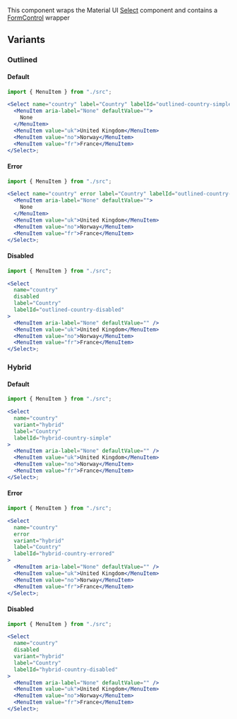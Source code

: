 This component wraps the Material UI [Select](https://material-ui.com/api/select/) component and contains a [FormControl](https://material-ui.com/api/form-control/) wrapper

## Variants

### Outlined

#### Default

```jsx
import { MenuItem } from "./src";

<Select name="country" label="Country" labelId="outlined-country-simple">
  <MenuItem aria-label="None" defaultValue="">
    None
  </MenuItem>
  <MenuItem value="uk">United Kingdom</MenuItem>
  <MenuItem value="no">Norway</MenuItem>
  <MenuItem value="fr">France</MenuItem>
</Select>;
```

#### Error

```jsx
import { MenuItem } from "./src";

<Select name="country" error label="Country" labelId="outlined-country-errored">
  <MenuItem aria-label="None" defaultValue="">
    None
  </MenuItem>
  <MenuItem value="uk">United Kingdom</MenuItem>
  <MenuItem value="no">Norway</MenuItem>
  <MenuItem value="fr">France</MenuItem>
</Select>;
```

#### Disabled

```jsx
import { MenuItem } from "./src";

<Select
  name="country"
  disabled
  label="Country"
  labelId="outlined-country-disabled"
>
  <MenuItem aria-label="None" defaultValue="" />
  <MenuItem value="uk">United Kingdom</MenuItem>
  <MenuItem value="no">Norway</MenuItem>
  <MenuItem value="fr">France</MenuItem>
</Select>;
```

### Hybrid

#### Default

```jsx
import { MenuItem } from "./src";

<Select
  name="country"
  variant="hybrid"
  label="Country"
  labelId="hybrid-country-simple"
>
  <MenuItem aria-label="None" defaultValue="" />
  <MenuItem value="uk">United Kingdom</MenuItem>
  <MenuItem value="no">Norway</MenuItem>
  <MenuItem value="fr">France</MenuItem>
</Select>;
```

#### Error

```jsx
import { MenuItem } from "./src";

<Select
  name="country"
  error
  variant="hybrid"
  label="Country"
  labelId="hybrid-country-errored"
>
  <MenuItem aria-label="None" defaultValue="" />
  <MenuItem value="uk">United Kingdom</MenuItem>
  <MenuItem value="no">Norway</MenuItem>
  <MenuItem value="fr">France</MenuItem>
</Select>;
```

#### Disabled

```jsx
import { MenuItem } from "./src";

<Select
  name="country"
  disabled
  variant="hybrid"
  label="Country"
  labelId="hybrid-country-disabled"
>
  <MenuItem aria-label="None" defaultValue="" />
  <MenuItem value="uk">United Kingdom</MenuItem>
  <MenuItem value="no">Norway</MenuItem>
  <MenuItem value="fr">France</MenuItem>
</Select>;
```
